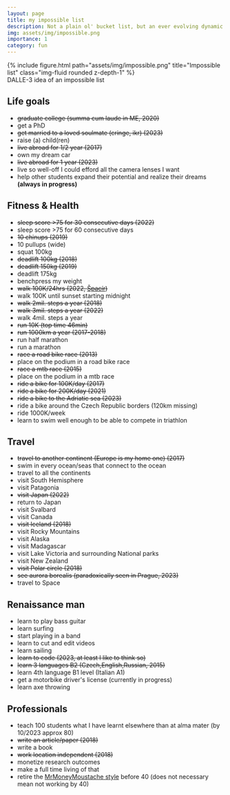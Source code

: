 ```yaml
---
layout: page
title: my impossible list
description: Not a plain ol' bucket list, but an ever evolving dynamic list of my goals
img: assets/img/impossible.png
importance: 1
category: fun
---
```



<div class="row">
    <div class="col-sm mt-3 mt-md-0">
        {% include figure.html path="assets/img/impossible.png" title="Impossible list" class="img-fluid rounded z-depth-1" %}
    </div>
</div>
<div class="caption">
    DALLE-3 idea of an impossible list
</div>


## Life goals

* ~~graduate college (summa cum laude in ME, 2020)~~
* get a PhD
* ~~get married to a loved soulmate (cringe, ikr) (2023)~~
* raise (a) child(ren)
* ~~live abroad for 1/2 year (2017)~~
* own my dream car
* ~~live abroad for 1 year (2023)~~
* live so well-off I could efford all the camera lenses I want
* help other students expand their potential and realize their dreams **(always in progress)**

## Fitness & Health

* ~~sleep score >75 for 30 consecutive days (2022)~~
* sleep score >75 for 60 consecutive days
* ~~10 chinups (2019)~~
* 10 pullups (wide)
* squat 100kg
* ~~deadlift 100kg (2018)~~
* ~~deadlift 150kg (2019)~~
* deadlift 175kg
* benchpress my weight
* ~~walk 100K/24hrs (2022, [Špacír](www.naspacir.eu))~~
* walk 100K until sunset starting midnight
* ~~walk 2mil. steps a year (2018)~~
* ~~walk 3mil. steps a year (2022)~~
* walk 4mil. steps a year
* ~~run 10K (top time 46min)~~
* ~~run 1000km a year (2017-2018)~~
* run half marathon
* run a marathon
* ~~race a road bike race (2013)~~
* place on the podium in a road bike race
* ~~race a mtb race (2015)~~
* place on the podium in a mtb race
* ~~ride a bike for 100K/day (2017)~~
* ~~ride a bike for 200K/day (2021)~~
* ~~ride a bike to the Adriatic sea (2023)~~
* ride a bike around the Czech Republic borders (120km missing)
* ride 1000K/week
* learn to swim well enough to be able to compete in triathlon

## Travel

* ~~travel to another continent (Europe is my home one) (2017)~~
* swim in every ocean/seas that connect to the ocean
* travel to all the continents
* visit South Hemisphere
* visit Patagonia
* ~~visit Japan (2022)~~
* return to Japan
* visit Svalbard
* visit Canada
* ~~visit Iceland (2018)~~
* visit Rocky Mountains
* visit Alaska
* visit Madagascar
* visit Lake Victoria and surrounding National parks
* visit New Zealand
* ~~visit Polar circle (2018)~~
* ~~see aurora borealis (paradoxically seen in Prague, 2023)~~
* travel to Space

## Renaissance man

* learn to play bass guitar
* learn surfing
* start playing in a band
* learn to cut and edit videos
* learn sailing
* ~~learn to code (2023, at least I like to think so)~~
* ~~learn 3 languages B2 (Czech,English,Russian, 2015)~~
* learn 4th language B1 level (Italian A1)
* get a motorbike driver's license (currently in progress)
* learn axe throwing

## Professionals

* teach 100 students what I have learnt elsewhere than at alma mater (by 10/2023 approx 80)
* ~~write an article/paper (2018)~~
* write a book
* ~~work location independent (2018)~~
* monetize research outcomes
* make a full time living of that
* retire the [MrMoneyMoustache style](https://www.mrmoneymustache.com/2012/01/13/the-shockingly-simple-math-behind-early-retirement/) before 40 (does not necessary mean not working by 40)
